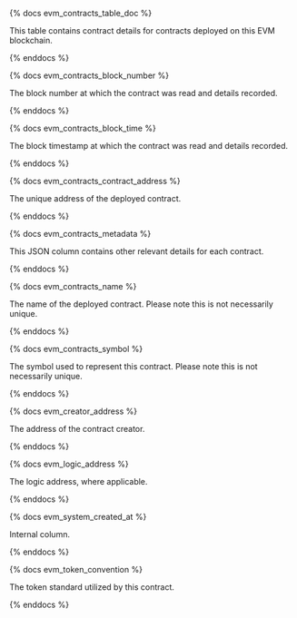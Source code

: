 {% docs evm_contracts_table_doc %}

This table contains contract details for contracts deployed on this EVM blockchain. 

{% enddocs %}


{% docs evm_contracts_block_number %}

The block number at which the contract was read and details recorded.

{% enddocs %}


{% docs evm_contracts_block_time %}

The block timestamp at which the contract was read and details recorded. 

{% enddocs %}


{% docs evm_contracts_contract_address %}

The unique address of the deployed contract.

{% enddocs %}


{% docs evm_contracts_metadata %}

This JSON column contains other relevant details for each contract. 

{% enddocs %}


{% docs evm_contracts_name %}

The name of the deployed contract. Please note this is not necessarily unique. 

{% enddocs %}


{% docs evm_contracts_symbol %}

The symbol used to represent this contract. Please note this is not necessarily unique. 

{% enddocs %}


{% docs evm_creator_address %}

The address of the contract creator. 

{% enddocs %}


{% docs evm_logic_address %}

The logic address, where applicable.

{% enddocs %}


{% docs evm_system_created_at %}

Internal column.

{% enddocs %}


{% docs evm_token_convention %}

The token standard utilized by this contract. 

{% enddocs %}


